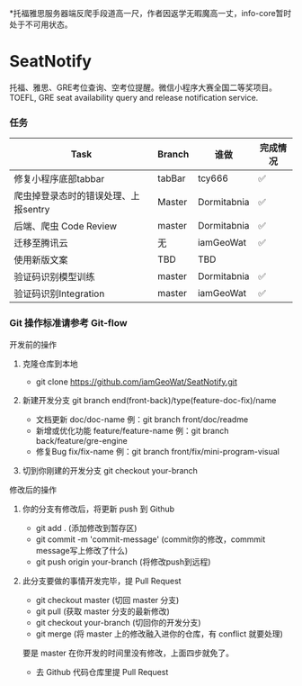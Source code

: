 *托福雅思服务器端反爬手段道高一尺，作者因返学无暇魔高一丈，info-core暂时处于不可用状态。

# SeatNotify
托福、雅思、GRE考位查询、空考位提醒。微信小程序大赛全国二等奖项目。TOEFL, GRE seat availability query and release notification service.

### 任务
|  Task | Branch | 谁做 | 完成情况 |
|    ----    |  ----  | -- | --- |
|  修复小程序底部tabbar  | tabBar | tcy666 | ✅ |
| 爬虫掉登录态时的错误处理、上报sentry | Master | Dormitabnia | ✅ |
| 后端、爬虫 Code Review  | master | Dormitabnia | ✅ |
| 迁移至腾讯云  | 无 | iamGeoWat | ✅ |
| 使用新版文案 | TBD | TBD |  |
| 验证码识别模型训练 | master | Dormitabnia | ✅ |
| 验证码识别Integration | master | iamGeoWat | ✅ |

### Git 操作标准请参考 Git-flow
开发前的操作
1. 克隆仓库到本地

    - git clone https://github.com/iamGeoWat/SeatNotify.git

2. 新建开发分支 git branch end(front-back)/type(feature-doc-fix)/name
    - 文档更新 doc/doc-name 例：git branch front/doc/readme
    - 新增或优化功能 feature/feature-name 例：git branch back/feature/gre-engine
    - 修复Bug fix/fix-name 例：git branch front/fix/mini-program-visual
    
3. 切到你刚建的开发分支 git checkout your-branch

修改后的操作
    
1. 你的分支有修改后，将更新 push 到 Github
    - git add . (添加修改到暂存区)
    - git commit -m 'commit-message' (commit你的修改，commmit message写上修改了什么)
    - git push origin your-branch (将修改push到远程)

2. 此分支要做的事情开发完毕，提 Pull Request
    - git checkout master (切回 master 分支)
    - git pull (获取 master 分支的最新修改)
    - git checkout your-branch (切回你的开发分支)
    - git merge (将 master 上的修改融入进你的仓库，有 conflict 就要处理)
    
    要是 master 在你开发的时间里没有修改，上面四步就免了。
    - 去 Github 代码仓库里提 Pull Request
